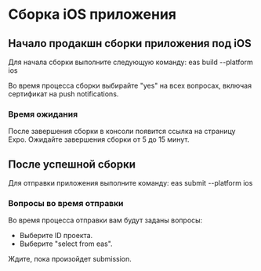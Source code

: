 # Сборка iOS приложения

## Начало продакшн сборки приложения под iOS

Для начала сборки выполните следующую команду:
eas build --platform ios


Во время процесса сборки выбирайте "yes" на всех вопросах, включая сертификат на push notifications.

### Время ожидания

После завершения сборки в консоли появится ссылка на страницу Expo. Ожидайте завершения сборки от 5 до 15 минут.

## После успешной сборки

Для отправки приложения выполните команду:
eas submit --platform ios


### Вопросы во время отправки

Во время процесса отправки вам будут заданы вопросы:
- Выберите ID проекта.
- Выберите "select from eas".

Ждите, пока произойдет submission.
